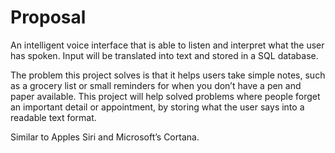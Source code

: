 Proposal
========

An intelligent voice interface that is able to listen and interpret what the
user has spoken. Input will be translated into text and stored in a SQL
database.

The problem this project solves is that it helps users take simple notes, such
as a grocery list or small reminders for when you don’t have a pen and paper
available. This project will help solved problems where people forget an
important detail or appointment, by storing what the user says into a readable
text format.

Similar to Apples Siri and Microsoft’s Cortana.

 
-
